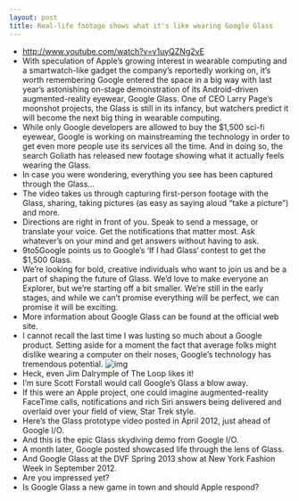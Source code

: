 ```yaml
---
layout: post
title: Real-life footage shows what it's like wearing Google Glass
---
```

* http://www.youtube.com/watch?v=v1uyQZNg2vE
* With speculation of Apple’s growing interest in wearable computing and a smartwatch-like gadget the company’s reportedly working on, it’s worth remembering Google entered the space in a big way with last year’s astonishing on-stage demonstration of its Android-driven augmented-reality eyewear, Google Glass. One of CEO Larry Page’s moonshot projects, the Glass is still in its infancy, but watchers predict it will become the next big thing in wearable computing.
* While only Google developers are allowed to buy the $1,500 sci-fi eyewear, Google is working on mainstreaming the technology in order to get even more people use its services all the time. And in doing so, the search Goliath has released new footage showing what it actually feels wearing the Glass.
* In case you were wondering, everything you see has been captured through the Glass…
* The video takes us through capturing first-person footage with the Glass, sharing, taking pictures (as easy as saying aloud “take a picture”) and more.
* Directions are right in front of you. Speak to send a message, or translate your voice. Get the notifications that matter most. Ask whatever’s on your mind and get answers without having to ask.
* 9to5Google points us to Google’s ‘If I had Glass‘ contest to get the $1,500 Glass.
* We’re looking for bold, creative individuals who want to join us and be a part of shaping the future of Glass. We’d love to make everyone an Explorer, but we’re starting off a bit smaller. We’re still in the early stages, and while we can’t promise everything will be perfect, we can promise it will be exciting.
* More information about Google Glass can be found at the official web site.
* I cannot recall the last time I was lusting so much about a Google product. Setting aside for a moment the fact that average folks might dislike wearing a computer on their noses, Google’s technology has tremendous potential.
![img](http://media.idownloadblog.com/wp-content/uploads/2012/07/Google-Project-Glass-image-002.jpg)
* Heck, even Jim Dalrymple of The Loop likes it!
* I’m sure Scott Forstall would call Google’s Glass a blow away.
* If this were an Apple project, one could imagine augmented-reality FaceTime calls, notifications and rich Siri answers being delivered and overlaid over your field of view, Star Trek style.
* Here’s the Glass prototype video posted in April 2012, just ahead of Google I/O.
* And this is the epic Glass skydiving demo from Google I/O.
* A month later, Google posted showcased life through the lens of Glass.
* And Google Glass at the DVF Spring 2013 show at New York Fashion Week in September 2012.
* Are you impressed yet?
* Is Google Glass a new game in town and should Apple respond?

